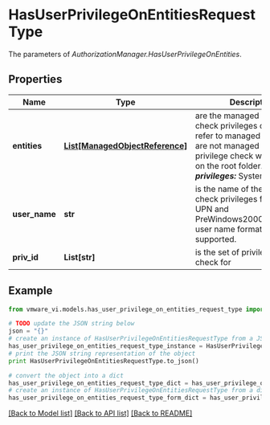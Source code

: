 # HasUserPrivilegeOnEntitiesRequestType

The parameters of *AuthorizationManager.HasUserPrivilegeOnEntities*. 

## Properties
Name | Type | Description | Notes
------------ | ------------- | ------------- | -------------
**entities** | [**List[ManagedObjectReference]**](ManagedObjectReference.md) | are the managed objects to check privileges on. If they refer to managed objects that are not managed entities the privilege check will be done on the root folder.  ***Required privileges:*** System.View  | 
**user_name** | **str** | is the name of the user to check privileges for. Both UPN and PreWindows2000LogonName user name formats are supported.  | 
**priv_id** | **List[str]** | is the set of privileges to check for  | [optional] 

## Example

```python
from vmware_vi.models.has_user_privilege_on_entities_request_type import HasUserPrivilegeOnEntitiesRequestType

# TODO update the JSON string below
json = "{}"
# create an instance of HasUserPrivilegeOnEntitiesRequestType from a JSON string
has_user_privilege_on_entities_request_type_instance = HasUserPrivilegeOnEntitiesRequestType.from_json(json)
# print the JSON string representation of the object
print HasUserPrivilegeOnEntitiesRequestType.to_json()

# convert the object into a dict
has_user_privilege_on_entities_request_type_dict = has_user_privilege_on_entities_request_type_instance.to_dict()
# create an instance of HasUserPrivilegeOnEntitiesRequestType from a dict
has_user_privilege_on_entities_request_type_form_dict = has_user_privilege_on_entities_request_type.from_dict(has_user_privilege_on_entities_request_type_dict)
```
[[Back to Model list]](../README.md#documentation-for-models) [[Back to API list]](../README.md#documentation-for-api-endpoints) [[Back to README]](../README.md)


